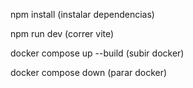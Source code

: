npm install (instalar dependencias)

npm run dev (correr vite)

docker compose up --build (subir docker)

docker compose down (parar docker)

